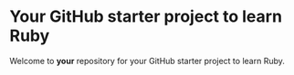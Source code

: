 # Your GitHub starter project to learn Ruby

Welcome to **your** repository for your GitHub starter project to learn Ruby. 
